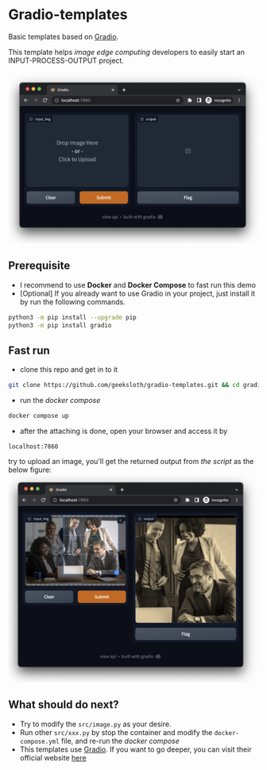 # Gradio-templates
Basic templates based on [Gradio](http://gradio.app/ "Gradio"). 

This template helps *image edge computing* developers to easily start an INPUT-PROCESS-OUTPUT project.

![example output snapshot](/static/ss1.png)


## Prerequisite
- I recommend to use **Docker** and **Docker Compose** to fast run this demo
- [Optional] If you already want to use Gradio in your project, just install it by run the following commands.
```bash
python3 -m pip install --upgrade pip
python3 -m pip install gradio
```


## Fast run
- clone this repo and get in to it
```bash
git clone https://github.com/geeksloth/gradio-templates.git && cd gradio-templates
```
- run the *docker compose*
```bash
docker compose up
```
- after the attaching is done, open your browser and access it by
```
localhost:7860
```
try to upload an image, you'll get the returned output from *the script* as the below figure:
![example output snapshot](/static/ss2.png)


## What should do next?
- Try to modify the ```src/image.py``` as your desire.
- Run other ```src/xxx.py``` by stop the container and modify the ```docker-compose.yml``` file, and re-run the *docker compose* 
- This templates use [Gradio](http://gradio.app/ "Gradio"). 
If you want to go deeper, you can visit their official website [here](http://gradio.app/ "Gradio")
